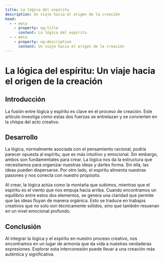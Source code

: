 ```yaml
---
title: La lógica del espíritu
description: Un viaje hacia el origen de la creación
head:
  - - meta
    - property: og:title
      content: La lógica del espíritu
  - - meta
    - property: og:description
      content: Un viaje hacia el origen de la creación
---
```


# La lógica del espíritu: Un viaje hacia el origen de la creación

## Introducción
La fusión entre lógica y espíritu es clave en el proceso de creación. Este artículo investiga cómo estas dos fuerzas se entrelazan y se convierten en la chispa del acto creativo.

## Desarrollo
La lógica, normalmente asociada con el pensamiento racional, podría parecer opuesta al espíritu, que es más intuitivo y emocional. Sin embargo, ambos son fundamentales para crear. La lógica nos da la estructura que necesitamos para organizar nuestras ideas y darles forma. Sin ella, las ideas pueden dispersarse. Por otro lado, el espíritu alimenta nuestras pasiones y nos conecta con nuestro propósito.

Al crear, la lógica actúa como la montaña que subimos, mientras que el espíritu es el viento que nos empuja hacia arriba. Cuando encontramos un equilibrio entre estos dos elementos, se genera una claridad que permite que las ideas fluyan de manera orgánica. Esto se traduce en trabajos creativos que no solo son técnicamente sólidos, sino que también resuenan en un nivel emocional profundo.

## Conclusión
Al integrar la lógica y el espíritu en nuestro proceso creativo, nos encontramos en un lugar de armonía que da vida a nuestras verdaderas expresiones. Explorar esta interconexión puede llevar a una creación más auténtica y significativa.